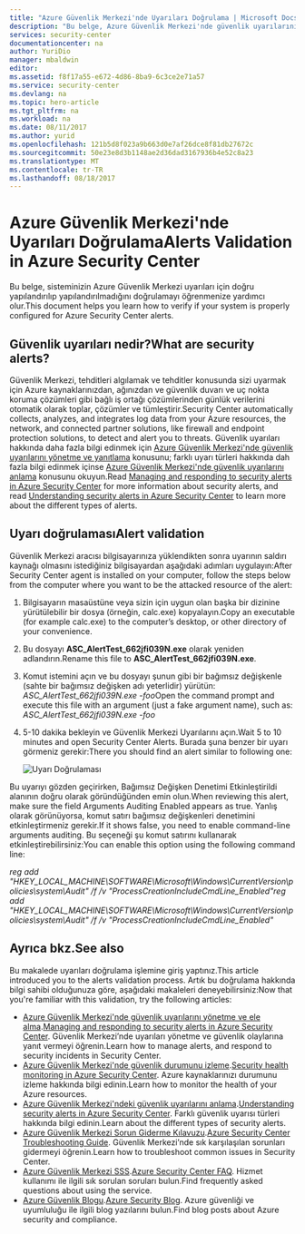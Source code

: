 ```yaml
---
title: "Azure Güvenlik Merkezi'nde Uyarıları Doğrulama | Microsoft Docs"
description: "Bu belge, Azure Güvenlik Merkezi'nde güvenlik uyarılarını doğrulamanıza yardımcı olur."
services: security-center
documentationcenter: na
author: YuriDio
manager: mbaldwin
editor: 
ms.assetid: f8f17a55-e672-4d86-8ba9-6c3ce2e71a57
ms.service: security-center
ms.devlang: na
ms.topic: hero-article
ms.tgt_pltfrm: na
ms.workload: na
ms.date: 08/11/2017
ms.author: yurid
ms.openlocfilehash: 121b5d8f023a9b663d0e7af26dce8f81db27672c
ms.sourcegitcommit: 50e23e8d3b1148ae2d36dad3167936b4e52c8a23
ms.translationtype: MT
ms.contentlocale: tr-TR
ms.lasthandoff: 08/18/2017
---
```

# <a name="alerts-validation-in-azure-security-center"></a><span data-ttu-id="ca7de-103">Azure Güvenlik Merkezi'nde Uyarıları Doğrulama</span><span class="sxs-lookup"><span data-stu-id="ca7de-103">Alerts Validation in Azure Security Center</span></span>
<span data-ttu-id="ca7de-104">Bu belge, sisteminizin Azure Güvenlik Merkezi uyarıları için doğru yapılandırılıp yapılandırılmadığını doğrulamayı öğrenmenize yardımcı olur.</span><span class="sxs-lookup"><span data-stu-id="ca7de-104">This document helps you learn how to verify if your system is properly configured for Azure Security Center alerts.</span></span>

## <a name="what-are-security-alerts"></a><span data-ttu-id="ca7de-105">Güvenlik uyarıları nedir?</span><span class="sxs-lookup"><span data-stu-id="ca7de-105">What are security alerts?</span></span>
<span data-ttu-id="ca7de-106">Güvenlik Merkezi, tehditleri algılamak ve tehditler konusunda sizi uyarmak için Azure kaynaklarınızdan, ağınızdan ve güvenlik duvarı ve uç nokta koruma çözümleri gibi bağlı iş ortağı çözümlerinden günlük verilerini otomatik olarak toplar, çözümler ve tümleştirir.</span><span class="sxs-lookup"><span data-stu-id="ca7de-106">Security Center automatically collects, analyzes, and integrates log data from your Azure resources, the network, and connected partner solutions, like firewall and endpoint protection solutions, to detect and alert you to threats.</span></span> <span data-ttu-id="ca7de-107">Güvenlik uyarıları hakkında daha fazla bilgi edinmek için [Azure Güvenlik Merkezi'nde güvenlik uyarılarını yönetme ve yanıtlama](https://docs.microsoft.com/azure/security-center/security-center-managing-and-responding-alerts) konusunu; farklı uyarı türleri hakkında dah fazla bilgi edinmek içinse [Azure Güvenlik Merkezi'nde güvenlik uyarılarını anlama](https://docs.microsoft.com/azure/security-center/security-center-alerts-type) konusunu okuyun.</span><span class="sxs-lookup"><span data-stu-id="ca7de-107">Read [Managing and responding to security alerts in Azure Security Center](https://docs.microsoft.com/azure/security-center/security-center-managing-and-responding-alerts) for more information about security alerts, and read [Understanding security alerts in Azure Security Center](https://docs.microsoft.com/azure/security-center/security-center-alerts-type) to learn more about the different types of alerts.</span></span>

## <a name="alert-validation"></a><span data-ttu-id="ca7de-108">Uyarı doğrulaması</span><span class="sxs-lookup"><span data-stu-id="ca7de-108">Alert validation</span></span>
<span data-ttu-id="ca7de-109">Güvenlik Merkezi aracısı bilgisayarınıza yüklendikten sonra uyarının saldırı kaynağı olmasını istediğiniz bilgisayardan aşağıdaki adımları uygulayın:</span><span class="sxs-lookup"><span data-stu-id="ca7de-109">After Security Center agent is installed on your computer, follow the steps below from the computer where you want to be the attacked resource of the alert:</span></span>

1. <span data-ttu-id="ca7de-110">Bilgisayarın masaüstüne veya sizin için uygun olan başka bir dizinine yürütülebilir bir dosya (örneğin, calc.exe) kopyalayın.</span><span class="sxs-lookup"><span data-stu-id="ca7de-110">Copy an executable (for example calc.exe) to the computer’s desktop, or other directory of your convenience.</span></span>
2. <span data-ttu-id="ca7de-111">Bu dosyayı **ASC_AlertTest_662jfi039N.exe** olarak yeniden adlandırın.</span><span class="sxs-lookup"><span data-stu-id="ca7de-111">Rename this file to **ASC_AlertTest_662jfi039N.exe**.</span></span>
3. <span data-ttu-id="ca7de-112">Komut istemini açın ve bu dosyayı şunun gibi bir bağımsız değişkenle (sahte bir bağımsız değişken adı yeterlidir) yürütün: *ASC_AlertTest_662jfi039N.exe -foo*</span><span class="sxs-lookup"><span data-stu-id="ca7de-112">Open the command prompt and execute this file with an argument (just a fake argument name), such as: *ASC_AlertTest_662jfi039N.exe -foo*</span></span>
4. <span data-ttu-id="ca7de-113">5-10 dakika bekleyin ve Güvenlik Merkezi Uyarılarını açın.</span><span class="sxs-lookup"><span data-stu-id="ca7de-113">Wait 5 to 10 minutes and open Security Center Alerts.</span></span> <span data-ttu-id="ca7de-114">Burada şuna benzer bir uyarı görmeniz gerekir:</span><span class="sxs-lookup"><span data-stu-id="ca7de-114">There you should find an alert similar to following one:</span></span>

    ![Uyarı Doğrulaması](./media/security-center-alert-validation/security-center-alert-validation-fig1.png)

<span data-ttu-id="ca7de-116">Bu uyarıyı gözden geçirirken, Bağımsız Değişken Denetimi Etkinleştirildi alanının doğru olarak göründüğünden emin olun.</span><span class="sxs-lookup"><span data-stu-id="ca7de-116">When reviewing this alert, make sure the field Arguments Auditing Enabled appears as true.</span></span> <span data-ttu-id="ca7de-117">Yanlış olarak görünüyorsa, komut satırı bağımsız değişkenleri denetimini etkinleştirmeniz gerekir.</span><span class="sxs-lookup"><span data-stu-id="ca7de-117">If it shows false, you need to enable command-line arguments auditing.</span></span> <span data-ttu-id="ca7de-118">Bu seçeneği şu komut satırını kullanarak etkinleştirebilirsiniz:</span><span class="sxs-lookup"><span data-stu-id="ca7de-118">You can enable this option using the following command line:</span></span>

<span data-ttu-id="ca7de-119">*reg add "HKEY_LOCAL_MACHINE\SOFTWARE\Microsoft\Windows\CurrentVersion\policies\system\Audit" /f /v "ProcessCreationIncludeCmdLine_Enabled"*</span><span class="sxs-lookup"><span data-stu-id="ca7de-119">*reg add "HKEY_LOCAL_MACHINE\SOFTWARE\Microsoft\Windows\CurrentVersion\policies\system\Audit" /f /v "ProcessCreationIncludeCmdLine_Enabled"*</span></span>


## <a name="see-also"></a><span data-ttu-id="ca7de-120">Ayrıca bkz.</span><span class="sxs-lookup"><span data-stu-id="ca7de-120">See also</span></span>
<span data-ttu-id="ca7de-121">Bu makalede uyarıları doğrulama işlemine giriş yaptınız.</span><span class="sxs-lookup"><span data-stu-id="ca7de-121">This article introduced you to the alerts validation process.</span></span> <span data-ttu-id="ca7de-122">Artık bu doğrulama hakkında bilgi sahibi olduğunuza göre, aşağıdaki makaleleri deneyebilirsiniz:</span><span class="sxs-lookup"><span data-stu-id="ca7de-122">Now that you're familiar with this validation, try the following articles:</span></span>

* <span data-ttu-id="ca7de-123">[Azure Güvenlik Merkezi'nde güvenlik uyarılarını yönetme ve ele alma](https://docs.microsoft.com/azure/security-center/security-center-managing-and-responding-alerts).</span><span class="sxs-lookup"><span data-stu-id="ca7de-123">[Managing and responding to security alerts in Azure Security Center](https://docs.microsoft.com/azure/security-center/security-center-managing-and-responding-alerts).</span></span> <span data-ttu-id="ca7de-124">Güvenlik Merkezi’nde uyarıları yönetme ve güvenlik olaylarına yanıt vermeyi öğrenin.</span><span class="sxs-lookup"><span data-stu-id="ca7de-124">Learn how to manage alerts, and respond to security incidents in Security Center.</span></span>
* <span data-ttu-id="ca7de-125">[Azure Güvenlik Merkezi'nde güvenlik durumunu izleme](security-center-monitoring.md).</span><span class="sxs-lookup"><span data-stu-id="ca7de-125">[Security health monitoring in Azure Security Center](security-center-monitoring.md).</span></span> <span data-ttu-id="ca7de-126">Azure kaynaklarınızı durumunu izleme hakkında bilgi edinin.</span><span class="sxs-lookup"><span data-stu-id="ca7de-126">Learn how to monitor the health of your Azure resources.</span></span>
* <span data-ttu-id="ca7de-127">[Azure Güvenlik Merkezi'ndeki güvenlik uyarılarını anlama](https://docs.microsoft.com/azure/security-center/security-center-alerts-type).</span><span class="sxs-lookup"><span data-stu-id="ca7de-127">[Understanding security alerts in Azure Security Center](https://docs.microsoft.com/azure/security-center/security-center-alerts-type).</span></span> <span data-ttu-id="ca7de-128">Farklı güvenlik uyarısı türleri hakkında bilgi edinin.</span><span class="sxs-lookup"><span data-stu-id="ca7de-128">Learn about the different types of security alerts.</span></span>
* <span data-ttu-id="ca7de-129">[Azure Güvenlik Merkezi Sorun Giderme Kılavuzu](https://docs.microsoft.com/azure/security-center/security-center-troubleshooting-guide).</span><span class="sxs-lookup"><span data-stu-id="ca7de-129">[Azure Security Center Troubleshooting Guide](https://docs.microsoft.com/azure/security-center/security-center-troubleshooting-guide).</span></span> <span data-ttu-id="ca7de-130">Güvenlik Merkezi’nde sık karşılaşılan sorunları gidermeyi öğrenin.</span><span class="sxs-lookup"><span data-stu-id="ca7de-130">Learn how to troubleshoot common issues in Security Center.</span></span> 
* <span data-ttu-id="ca7de-131">[Azure Güvenlik Merkezi SSS](security-center-faq.md).</span><span class="sxs-lookup"><span data-stu-id="ca7de-131">[Azure Security Center FAQ](security-center-faq.md).</span></span> <span data-ttu-id="ca7de-132">Hizmet kullanımı ile ilgili sık sorulan soruları bulun.</span><span class="sxs-lookup"><span data-stu-id="ca7de-132">Find frequently asked questions about using the service.</span></span>
* <span data-ttu-id="ca7de-133">[Azure Güvenlik Blogu](http://blogs.msdn.com/b/azuresecurity/).</span><span class="sxs-lookup"><span data-stu-id="ca7de-133">[Azure Security Blog](http://blogs.msdn.com/b/azuresecurity/).</span></span> <span data-ttu-id="ca7de-134">Azure güvenliği ve uyumluluğu ile ilgili blog yazılarını bulun.</span><span class="sxs-lookup"><span data-stu-id="ca7de-134">Find blog posts about Azure security and compliance.</span></span>

